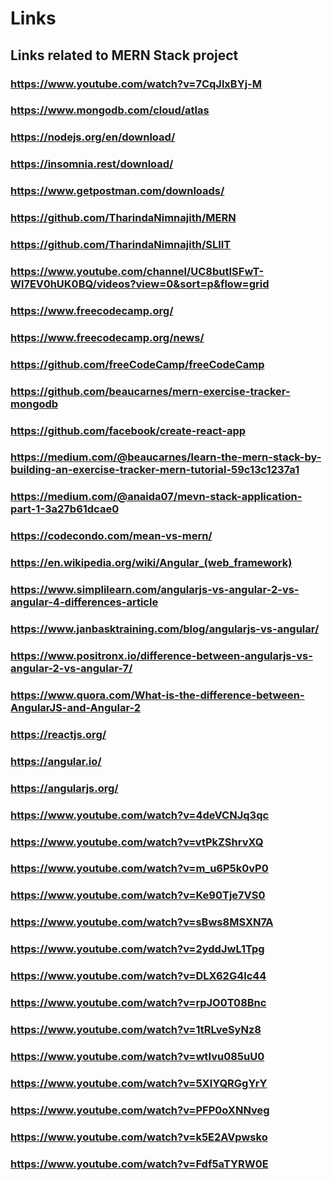 
# Links

## Links related to MERN Stack project

### <https://www.youtube.com/watch?v=7CqJlxBYj-M>

### <https://www.mongodb.com/cloud/atlas>

### <https://nodejs.org/en/download/>

### <https://insomnia.rest/download/>

### <https://www.getpostman.com/downloads/>

### <https://github.com/TharindaNimnajith/MERN>

### <https://github.com/TharindaNimnajith/SLIIT>

### <https://www.youtube.com/channel/UC8butISFwT-Wl7EV0hUK0BQ/videos?view=0&sort=p&flow=grid>

### <https://www.freecodecamp.org/>

### <https://www.freecodecamp.org/news/>

### <https://github.com/freeCodeCamp/freeCodeCamp>

### <https://github.com/beaucarnes/mern-exercise-tracker-mongodb>

### <https://github.com/facebook/create-react-app>

### <https://medium.com/@beaucarnes/learn-the-mern-stack-by-building-an-exercise-tracker-mern-tutorial-59c13c1237a1>

### <https://medium.com/@anaida07/mevn-stack-application-part-1-3a27b61dcae0>

### <https://codecondo.com/mean-vs-mern/>

### <https://en.wikipedia.org/wiki/Angular_(web_framework)>

### <https://www.simplilearn.com/angularjs-vs-angular-2-vs-angular-4-differences-article>

### <https://www.janbasktraining.com/blog/angularjs-vs-angular/>

### <https://www.positronx.io/difference-between-angularjs-vs-angular-2-vs-angular-7/>

### <https://www.quora.com/What-is-the-difference-between-AngularJS-and-Angular-2>

### <https://reactjs.org/>

### <https://angular.io/>

### <https://angularjs.org/>

### <https://www.youtube.com/watch?v=4deVCNJq3qc>

### <https://www.youtube.com/watch?v=vtPkZShrvXQ>

### <https://www.youtube.com/watch?v=m_u6P5k0vP0>

### <https://www.youtube.com/watch?v=Ke90Tje7VS0>

### <https://www.youtube.com/watch?v=sBws8MSXN7A>

### <https://www.youtube.com/watch?v=2yddJwL1Tpg>

### <https://www.youtube.com/watch?v=DLX62G4lc44>

### <https://www.youtube.com/watch?v=rpJO0T08Bnc>

### <https://www.youtube.com/watch?v=1tRLveSyNz8>

### <https://www.youtube.com/watch?v=wtIvu085uU0>

### <https://www.youtube.com/watch?v=5XlYQRGgYrY>

### <https://www.youtube.com/watch?v=PFP0oXNNveg>

### <https://www.youtube.com/watch?v=k5E2AVpwsko>

### <https://www.youtube.com/watch?v=Fdf5aTYRW0E>
